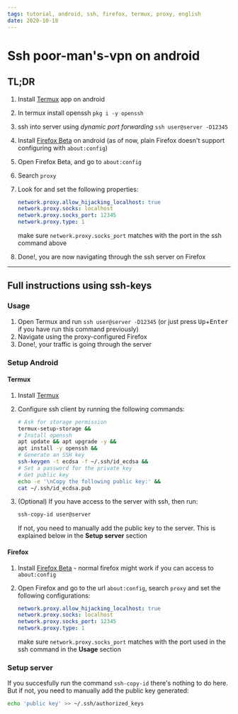 ```yaml
---
tags: tutorial, android, ssh, firefox, termux, proxy, english
date: 2020-10-18
---
```


# Ssh poor-man's-vpn on android

## TL;DR

 1. Install [Termux](https://termux.com/) app on android
 2. In termux install openssh `pkg i -y openssh`
 3. ssh into server using *dynamic port forwarding* `ssh user@server -D12345`
 4. Install [Firefox Beta](https://play.google.com/store/apps/details?id=org.mozilla.firefox_beta) on android (as of now, plain Firefox doesn't support configuring with `about:config`)
 5. Open Firefox Beta, and go to `about:config`
 6. Search `proxy`
 7. Look for and set the following properties:

    ```yaml
    network.proxy.allow_hijacking_localhost: true
    network.proxy.socks: localhost
    network.proxy.socks_port: 12345
    network.proxy.type: 1
    ```

    make sure `network.proxy.socks_port` matches with the port in the ssh command above

 8. Done!, you are now navigating through the ssh server on Firefox

---

## Full instructions using ssh-keys

### Usage

1. Open Termux and run `ssh user@server -D12345` (or just press <kbd>Up</kbd>+<kbd>Enter</kbd> if you have run this command previously)
2. Navigate using the proxy-configured Firefox
3. Done!, your traffic is going through the server

### Setup Android

#### Termux

1. Install [Termux](https://termux.com/)
2. Configure ssh client by running the following commands:

    ```bash
    # Ask for storage permission
    termux-setup-storage &&
    # Install openssh
    apt update && apt upgrade -y &&
    apt install -y openssh &&
    # Generate an SSH key
    ssh-keygen -t ecdsa -f ~/.ssh/id_ecdsa &&
    # Set a password for the private key
    # Get public key
    echo -e '\nCopy the following public key:' &&
    cat ~/.ssh/id_ecdsa.pub
    ```

3. (Optional) If you have access to the server with ssh, then run:

    ```bash
    ssh-copy-id user@server
    ```

    If not, you need to manually add the public key to the server. This is explained below in the **Setup server** section

#### Firefox

1. Install [Firefox Beta](https://play.google.com/store/apps/details?id=org.mozilla.firefox_beta) - normal firefox might work if you can access to `about:config`
2. Open Firefox and go to the url `about:config`, search `proxy` and set the following configurations:

    ```yaml
    network.proxy.allow_hijacking_localhost: true
    network.proxy.socks: localhost
    network.proxy.socks_port: 12345
    network.proxy.type: 1
    ```

    make sure `network.proxy.socks_port` matches with the port used in the ssh command in the **Usage** section

### Setup server

If you succesfully run the command `ssh-copy-id` there's nothing to do here.\
But if not, you need to manually add the public key generated:

```bash
echo 'public key' >> ~/.ssh/authorized_keys
```
